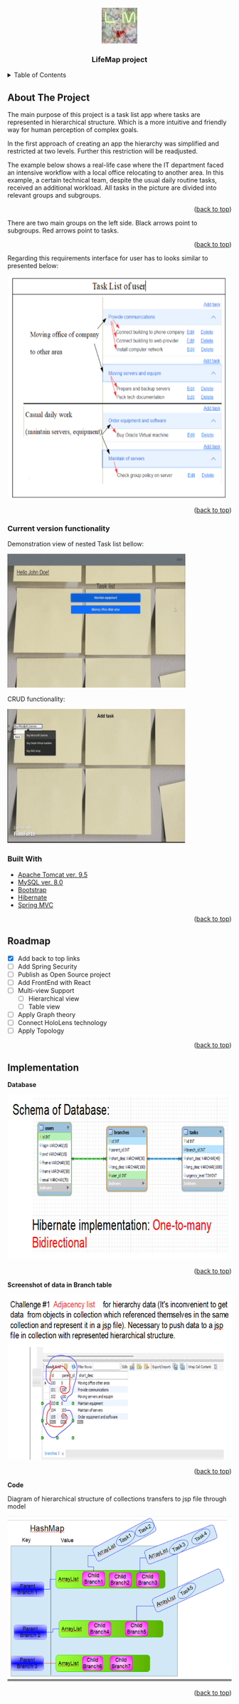 <div id="top"></div>




<!-- PROJECT SHIELDS -->
<!--
[![Contributors][contributors-shield]][contributors-url]
[![Forks][forks-shield]][forks-url]
[![Stargazers][stars-shield]][stars-url]
[![Issues][issues-shield]][issues-url]
[![MIT License][license-shield]][license-url]
[![LinkedIn][linkedin-shield]][linkedin-url]
-->




<!-- PROJECT LOGO -->
<br />
<div align="center">
  <a href="https://github.com/RaftsDev/LifeMap-ver04-SpringMVC">
    <img src="WebContent\resources\meta-files\Logo-cut-version-70.png" alt="Logo" width="80" height="80">
  </a>
  <h3 align="center">LifeMap project</h3>
</div>



<!-- TABLE OF CONTENTS -->
<details>
  <summary>Table of Contents</summary>
  <ol>
    <li>
      <a href="#about-the-project">About The Project</a>
      <ul>
       <li><a href="#Current-version-functionality">Current version functionality</a></li>
        <li><a href="#built-with">Built With</a></li>
      </ul>
    </li>
    <li><a href="#roadmap">Roadmap</a></li>
     <li><a href="#Implementation">Implementation</a></li>
  </ol>
</details>



<!-- ABOUT THE PROJECT -->

## About The Project

<!-- [![Product Name Screen Shot][product-screenshot]](https://example.com)-->

The main purpose of this project is a task list app where tasks are represented in hierarchical structure. Which is a more intuitive and friendly way for human perception of complex goals.


In the first approach of creating an app the hierarchy was simplified and restricted at two levels. Further this restriction will be readjusted. 

The example below shows a real-life case where the IT department faced an intensive workflow with a local office relocating to another area. In this example, a certain technical team, despite the usual daily routine tasks, received an additional workload. All tasks in the picture are divided into relevant groups and subgroups.

<p align="right">(<a href="#top">back to top</a>)</p>


There are two main groups on the left side. Black arrows point to subgroups. Red arrows point to tasks.

<p align="right">(<a href="#top">back to top</a>)</p>

Regarding this requirements interface for user has to looks similar to presented below:

<img src="WebContent\resources\meta-files\Hierarchy-tasks-interface.png" alt="Hierarchy of tasks" width="500" height="500">

<p align="right">(<a href="#top">back to top</a>)</p>

### Current version functionality

Demonstration view of nested Task list bellow:

<img src="WebContent\resources\meta-files\Task-list-view.gif" alt="Task list" width="400" height="300">


CRUD functionality:

 <img src="WebContent\resources\meta-files\CRUD.gif" alt="CRUD" width="400" height="300">

### Built With

* [Apache Tomcat ver. 9.5](https://tomcat.apache.org/)
* [MySQL ver. 8.0](https://www.mysql.com/)
* [Bootstrap](https://getbootstrap.com)
* [Hibernate](https://hibernate.org/)
* [Spring MVC](https://spring.io/)

<p align="right">(<a href="#top">back to top</a>)</p>



<!-- GETTING STARTED -->

<!-- ## Getting Started

### Prerequisites



### Installation

_Below is an example of how you can instruct your audience on installing and setting up your app. This template doesn't rely on any external dependencies or services._

1. Get a free API Key at [https://example.com](https://example.com)
2. Clone the repo
   ```sh
   git clone https://github.com/your_username_/Project-Name.git
   ```
3. Install NPM packages
   ```sh
   npm install
   ```
4. Enter your API in `config.js`
   ```js
   const API_KEY = 'ENTER YOUR API';
   ```

<p align="right">(<a href="#top">back to top</a>)</p>  -->



<!-- USAGE EXAMPLES

## Usage

Use this space to show useful examples of how a project can be used. Additional screenshots, code examples and demos work well in this space. You may also link to more resources.

_For more examples, please refer to the [Documentation](https://example.com)_

<p align="right">(<a href="#top">back to top</a>)</p> -->



<!-- ROADMAP -->

## Roadmap

- [x] Add back to top links
- [ ] Add Spring Security
- [ ] Publish as Open Source project
- [ ] Add FrontEnd with React
- [ ] Multi-view Support
    - [ ] Hierarchical view
    - [ ] Table view
- [ ] Apply Graph theory
- [ ] Connect HoloLens technology
- [ ] Apply Topology

<!-- See the [open issues](https://github.com/othneildrew/Best-README-Template/issues) for a full list of proposed features (and known issues). -->

<p align="right">(<a href="#top">back to top</a>)</p> 



<!-- Implementation -->
## Implementation

<p><b>Database</b></p>

<img src="WebContent\resources\meta-files\DB-schema.png" alt="Schema of database" width="570" height="370">

<p align="right">(<a href="#top">back to top</a>)</p> 

<p><b>Screenshot of data in Branch table</b></p>

<img src="WebContent\resources\meta-files\adjacency-list.png" alt="adjacency list visual representation" width="570" height="370">

<p align="right">(<a href="#top">back to top</a>)</p> 

<p><b>Code</b></p>

Diagram of hierarchical structure of collections transfers to jsp file through model

<img src="WebContent\resources\meta-files\\HashMap.png" alt="hierarchical structure of collections" width="570" height="370">

<p align="right">(<a href="#top">back to top</a>)</p> 


<!-- CONTRIBUTING 

## Contributing

Contributions are what make the open source community such an amazing place to learn, inspire, and create. Any contributions you make are **greatly appreciated**.

If you have a suggestion that would make this better, please fork the repo and create a pull request. You can also simply open an issue with the tag "enhancement".
Don't forget to give the project a star! Thanks again!

1. Fork the Project
2. Create your Feature Branch (`git checkout -b feature/AmazingFeature`)
3. Commit your Changes (`git commit -m 'Add some AmazingFeature'`)
4. Push to the Branch (`git push origin feature/AmazingFeature`)
5. Open a Pull Request

<p align="right">(<a href="#top">back to top</a>)</p>  -->



<!-- LICENSE 

## License

Distributed under the MIT License. See `LICENSE.txt` for more information.

<p align="right">(<a href="#top">back to top</a>)</p>  -->



<!-- CONTACT
## Contact

Your Name - [@your_twitter](https://twitter.com/your_username) - email@example.com

Project Link: [https://github.com/your_username/repo_name](https://github.com/your_username/repo_name)

<p align="right">(<a href="#top">back to top</a>)</p>  -->



<!-- ACKNOWLEDGMENTS 
## Acknowledgments

Use this space to list resources you find helpful and would like to give credit to. I've included a few of my favorites to kick things off!

* [Choose an Open Source License](https://choosealicense.com)
* [GitHub Emoji Cheat Sheet](https://www.webpagefx.com/tools/emoji-cheat-sheet)
* [Malven's Flexbox Cheatsheet](https://flexbox.malven.co/)
* [Malven's Grid Cheatsheet](https://grid.malven.co/)
* [Img Shields](https://shields.io)
* [GitHub Pages](https://pages.github.com)
* [Font Awesome](https://fontawesome.com)
* [React Icons](https://react-icons.github.io/react-icons/search)

<p align="right">(<a href="#top">back to top</a>)</p>   -->



<!-- MARKDOWN LINKS & IMAGES -->
<!-- https://www.markdownguide.org/basic-syntax/#reference-style-links -->
<!-- 
[contributors-shield]: https://img.shields.io/github/contributors/othneildrew/Best-README-Template.svg?style=for-the-badge
[contributors-url]: https://github.com/othneildrew/Best-README-Template/graphs/contributors
[forks-shield]: https://img.shields.io/github/forks/othneildrew/Best-README-Template.svg?style=for-the-badge
[forks-url]: https://github.com/othneildrew/Best-README-Template/network/members
[stars-shield]: https://img.shields.io/github/stars/othneildrew/Best-README-Template.svg?style=for-the-badge
[stars-url]: https://github.com/othneildrew/Best-README-Template/stargazers
[issues-shield]: https://img.shields.io/github/issues/othneildrew/Best-README-Template.svg?style=for-the-badge
[issues-url]: https://github.com/othneildrew/Best-README-Template/issues
[license-shield]: https://img.shields.io/github/license/othneildrew/Best-README-Template.svg?style=for-the-badge
[license-url]: https://github.com/othneildrew/Best-README-Template/blob/master/LICENSE.txt
[linkedin-shield]: https://img.shields.io/badge/-LinkedIn-black.svg?style=for-the-badge&logo=linkedin&colorB=555
[linkedin-url]: https://linkedin.com/in/othneildrew
[product-screenshot]: images/screenshot.png  -->
